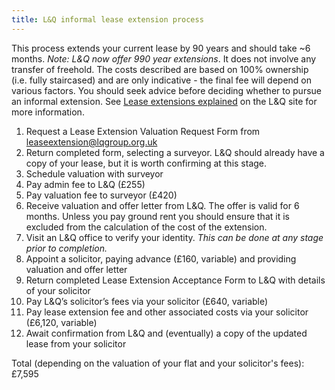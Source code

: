 ```yaml
---
title: L&Q informal lease extension process
---
```


This process extends your current lease by 90 years and should take ~6 months. _Note: L&Q now offer 990 year extensions_. It does not involve any transfer of freehold. The costs described are based on 100% ownership (i.e. fully staircased) and are only indicative - the final fee will depend on various factors. You should seek advice before deciding whether to pursue an informal extension. See [Lease extensions explained](https://www.lqgroup.org.uk/manage-your-home/homeowners/your-lease-explained/lease-extensions-explained/) on the L&Q site for more information.

1. Request a Lease Extension Valuation Request Form from leaseextension@lqgroup.org.uk
2. Return completed form, selecting a surveyor. L&Q should already have a copy of your lease, but it is worth confirming at this stage.
3. Schedule valuation with surveyor
4. Pay admin fee to L&Q (£255)
5. Pay valuation fee to surveyor (£420)
6. Receive valuation and offer letter from L&Q. The offer is valid for 6 months. Unless you pay ground rent you should ensure that it is excluded from the calculation of the cost of the extension.
7. Visit an L&Q office to verify your identity. _This can be done at any stage prior to completion._
8. Appoint a solicitor, paying advance (£160, variable) and providing valuation and offer letter
9. Return completed Lease Extension Acceptance Form to L&Q with details of your solicitor
10. Pay L&Q’s solicitor’s fees via your solicitor (£640, variable)
11. Pay lease extension fee and other associated costs via your solicitor (£6,120, variable)
12. Await confirmation from L&Q and (eventually) a copy of the updated lease from your solicitor

Total (depending on the valuation of your flat and your solicitor's fees): £7,595
